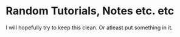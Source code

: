 # Random Tutorials, Notes etc. etc

I will hopefully try to keep this clean. Or atleast put something in it.
